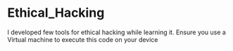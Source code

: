 # Ethical_Hacking
I developed few tools for ethical hacking while learning it.
Ensure you use a Virtual machine to execute this code on your device
